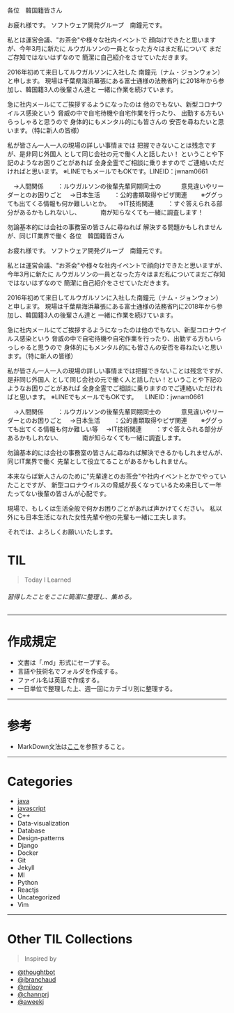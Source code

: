 各位　韓国籍皆さん

お疲れ様です。
ソフトウェア開発グループ　南鐘元です。

私とは運営会議、"お茶会"や様々な社内イベントで
顔向けできたと思いますが、今年3月に新たに
ルウガルソンの一員となった方々はまだ私について
まだご存知ではないはずなので
簡潔に自己紹介をさせていただきます。

2016年初めて来日してルウガルソンに入社した
南鐘元（ナム・ジョンウォン）と申します。
現場は千葉県海浜幕張にある富士通様の法務省Pj
に2018年から参加し、韓国籍3人の後輩さん達と
一緒に作業を続けています。

急に社内メールにてご挨拶するようになったのは
他のでもない、新型コロナウイルス感染という
脅威の中で自宅待機や自宅作業を行ったり、
出勤する方もいらっしゃると思うので
身体的にもメンタル的にも皆さんの
安否を尋ねたいと思います。（特に新人の皆様）

私が皆さん一人一人の現場の詳しい事情までは
把握できないことは残念ですが、是非同じ外国人
として同じ会社の元で働く人と話したい！
ということや下記のようなお困りごとがあれば
全身全霊でご相談に乗りますので
ご連絡いただければと思います。
※LINEでもメールでもOKです。LINEID：jwnam0661

　→人間関係
　　：ルウガルソンの後輩先輩同期同士の
　　　意見違いやリーダーとのお困りごと
　→日本生活
　　：公的書類取得やビザ関連
　　※ググっても出てくる情報も何か難しいとか。
　→IT技術関連
　　：すぐ答えられる部分があるかもしれないし、
　　　南が知らなくても一緒に調査します！

勿論基本的には会社の事務室の皆さんに尋ねれば
解決する問題かもしれませんが、同じIT業界で働く
各位　韓国籍皆さん

お疲れ様です。
ソフトウェア開発グループ　南鐘元です。

私とは運営会議、"お茶会"や様々な社内イベントで顔向けできたと思いますが、今年3月に新たに
ルウガルソンの一員となった方々はまだ私についてまだご存知ではないはずなので
簡潔に自己紹介をさせていただきます。

2016年初めて来日してルウガルソンに入社した南鐘元（ナム・ジョンウォン）と申します。
現場は千葉県海浜幕張にある富士通様の法務省Pjに2018年から参加し、韓国籍3人の後輩さん達と
一緒に作業を続けています。

急に社内メールにてご挨拶するようになったのは他のでもない、新型コロナウイルス感染という
脅威の中で自宅待機や自宅作業を行ったり、出勤する方もいらっしゃると思うので
身体的にもメンタル的にも皆さんの安否を尋ねたいと思います。（特に新人の皆様）

私が皆さん一人一人の現場の詳しい事情までは把握できないことは残念ですが、是非同じ外国人
として同じ会社の元で働く人と話したい！ということや下記のようなお困りごとがあれば
全身全霊でご相談に乗りますのでご連絡いただければと思います。
※LINEでもメールでもOKです。
　LINEID：jwnam0661

　→人間関係
　　：ルウガルソンの後輩先輩同期同士の
　　　意見違いやリーダーとのお困りごと
　→日本生活
　　：公的書類取得やビザ関連
　　※ググっても出てくる情報も何か難しい等
　→IT技術関連
　　：すぐ答えられる部分があるかもしれない、
　　　南が知らなくても一緒に調査します。

勿論基本的には会社の事務室の皆さんに尋ねれば解決できるかもしれませんが、同じIT業界で働く
先輩として役立てることがあるかもしれません。

本来ならば新人さんのために"先輩達とのお茶会"や社内イベントとかでやっていたことですが、
新型コロナウイルスの脅威が長くなっているため来日して一年たってない後輩の皆さんが心配です。

現場で、もしくは生活全般で何かお困りごとがあれば声かけてください。
私以外にも日本生活になれた女性先輩や他の先輩も一緒に工夫します。

それでは、よろしくお願いいたします。

TIL
=
> Today I Learned
###### 習得したことをここに簡潔に整理し、集める。
---------------------------------
作成規定
=
* 文書は「.md」形式にセーブする。
* 言語や技術名でフォルダを作成する。
* ファイル名は英語で作成する。
* 一日単位で整理した上、週一回にカテゴリ別に整理する。
---------------------------------
参考
=
* MarkDown文法は[ここ](https://gist.github.com/ihoneymon/652be052a0727ad59601)を参照すること。
---------------------------------
Categories
=
* [java](https://github.com/jwnam0661/TIL/tree/master/java)
* [javascript](https://github.com/jwnam0661/TIL/tree/master/javascript)
* C++
* Data-visualization
* Database
* Design-patterns
* Django
* Docker
* Git
* Jekyll
* Ml
* Python
* Reactjs
* Uncategorized
* Vim
-------------------------
Other TIL Collections
=
>Inspired by
* [@thoughtbot](https://github.com/thoughtbot/til)
* [@jbranchaud](https://github.com/jbranchaud/til)
* [@milooy](https://github.com/milooy/TIL)
* [@channprj](https://github.com/channprj/TIL)
* [@aweekj](https://github.com/aweekj/TIL)

